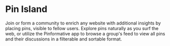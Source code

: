 # Pin Island

Join or form a community to enrich any website with additional insights by placing pins, visible to fellow users. Explore pins naturally as you surf the web, or utilize the Pinformative app to browse a group's feed to view all pins and their discussions in a filterable and sortable format.